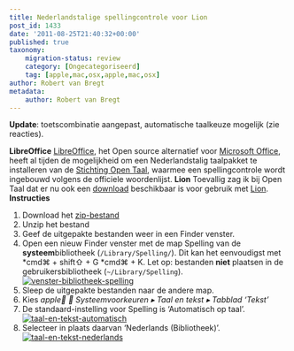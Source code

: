 ```yaml
---
title: Nederlandstalige spellingcontrole voor Lion
post_id: 1433
date: '2011-08-25T21:40:32+00:00'
published: true
taxonomy:
    migration-status: review
    category: [Ongecategoriseerd]
    tag: [apple,mac,osx,apple,mac,osx]
author: Robert van Bregt
metadata:
    author: Robert van Bregt
---
```

**Update**: toetscombinatie aangepast, automatische taalkeuze mogelijk (zie reacties).

**LibreOffice** [LibreOffice](http://www.libreoffice.org), het Open source alternatief voor [Microsoft Office](http://office.microsoft.com/nl-nl/), heeft al tijden de mogelijkheid om een Nederlandstalig taalpakket te installeren van de [Stichting Open Taal](http://www.opentaal.org/), waarmee een spellingcontrole wordt ingebouwd volgens de officiele woordenlijst. **Lion** Toevallig zag ik bij Open Taal dat er nu ook een [download](http://www.opentaal.org/bestanden/doc_details/17-opentaal-20-voor-apple-lion) beschikbaar is voor gebruik met [Lion](http://www.apple.com/nl/macosx/). **Instructies**

1. Download het [zip-bestand](http://www.opentaal.org/bestanden/doc_download/17-opentaal-20-voor-apple-lion)
2. Unzip het bestand
3. Geef de uitgepakte bestanden weer in een Finder venster.
4. Open een nieuw Finder venster met de map Spelling van de **systeem**bibliotheek (`/Library/Spelling/`). Dit kan het eenvoudigst met *cmd⌘ + shift⇧ + G *cmd⌘ + K. Let op: bestanden **niet** plaatsen in de gebruikersbibliotheek (`~/Library/Spelling`).[![](/wp-content/uploads/2011/08/venster-bibliotheek-spelling-300x159.png "venster-bibliotheek-spelling")](/wp-content/uploads/2011/08/venster-bibliotheek-spelling.png)
5. Sleep de uitgepakte bestanden naar de andere map.
6. Kies *apple ▸ Systeemvoorkeuren ▸ Taal en tekst ▸ Tabblad ‘Tekst’*
7. De standaard-instelling voor Spelling is ‘Automatisch op taal’.[![](/wp-content/uploads/2011/08/taal-en-tekst-automatisch-300x266.png "taal-en-tekst-automatisch")](/wp-content/uploads/2011/08/taal-en-tekst-automatisch.png)
8. Selecteer in plaats daarvan ‘Nederlands (Bibliotheek)’.[![](/wp-content/uploads/2011/08/taal-en-tekst-nederlands-300x266.png "taal-en-tekst-nederlands")](/wp-content/uploads/2011/08/taal-en-tekst-nederlands.png)